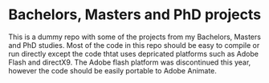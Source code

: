 # Bachelors, Masters and PhD projects
This is a dummy repo with some of the projects from my Bachelors, Masters and PhD studies. Most of the code in this repo should be easy to compile or run directly except the code thtat uses depricated platforms such as Adobe Flash and directX9. The Adobe flash platform was discontinued this year, however the code should be easily portable to Adobe Animate.
